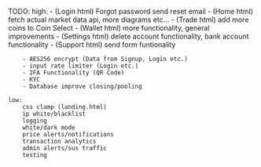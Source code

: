  TODO:
    high:
        - (Login html) Forgot password send reset email
        - (Home html) fetch actual market data api, more diagrams etc...
        - (Trade html) add more coins to Coin Select
        - (Wallet html) more functionality, general improvements
        - (Settings html) delete account functionality, bank account functionality
        - (Support html) send form funtionality

        - AES256 encrypt (Data from Signup, Login etc.)
        - input rate limiter (Login etc.)
        - 2FA Functionality (QR Code)
        - KYC 
        - Database improve closing/pooling

    low:
        css clamp (landing.html)
        ip white/blacklist
        logging
        white/dark mode
        price alerts/notifications
        transaction analytics
        admin alerts/sus traffic
        testing 

